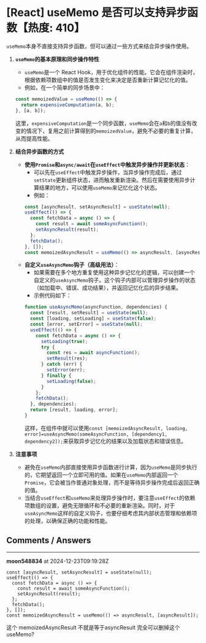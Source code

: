 # [React] useMemo 是否可以支持异步函数【热度: 410】

`useMemo`本身不直接支持异步函数，但可以通过一些方式来结合异步操作使用。

1. **`useMemo`的基本原理和同步操作特性**

   - `useMemo`是一个 React Hook，用于优化组件的性能。它会在组件渲染时，根据依赖项数组中的值是否发生变化来决定是否重新计算记忆化的值。
   - 例如，在一个简单的同步场景中：

   ```javascript
   const memoizedValue = useMemo(() => {
     return expensiveComputation(a, b);
   }, [a, b]);
   ```

   这里，`expensiveComputation`是一个同步函数，`useMemo`会在`a`和`b`的值没有改变的情况下，复用之前计算得到的`memoizedValue`，避免不必要的重复计算，从而提高性能。

2. **结合异步函数的方式**

   - **使用`Promise`和`async/await`在`useEffect`中触发异步操作并更新状态**：
     - 可以先在`useEffect`中触发异步操作，当异步操作完成后，通过`setState`更新组件状态，进而触发重新渲染。然后在需要使用异步计算结果的地方，可以使用`useMemo`来记忆化这个状态。
     - 例如：
     ```javascript
     const [asyncResult, setAsyncResult] = useState(null);
     useEffect(() => {
       const fetchData = async () => {
         const result = await someAsyncFunction();
         setAsyncResult(result);
       };
       fetchData();
     }, []);
     const memoizedAsyncResult = useMemo(() => asyncResult, [asyncResult]);
     ```
   - **自定义`useAsyncMemo`钩子（高级用法）**：
     - 如果需要在多个地方重复使用这种异步记忆化的逻辑，可以创建一个自定义的`useAsyncMemo`钩子。这个钩子内部可以管理异步操作的状态（如加载中、错误、成功结果），并返回记忆化后的异步结果。
     - 示例代码如下：
     ```javascript
     function useAsyncMemo(asyncFunction, dependencies) {
       const [result, setResult] = useState(null);
       const [loading, setLoading] = useState(false);
       const [error, setError] = useState(null);
       useEffect(() => {
         const fetchData = async () => {
           setLoading(true);
           try {
             const res = await asyncFunction();
             setResult(res);
           } catch (err) {
             setError(err);
           } finally {
             setLoading(false);
           }
         };
         fetchData();
       }, dependencies);
       return [result, loading, error];
     }
     ```
     这样，在组件中就可以使用`const [memoizedAsyncResult, loading, error]=useAsyncMemo(someAsyncFunction, [dependency1, dependency2]);`来获取异步记忆化的结果以及加载状态和错误信息。

3. **注意事项**
   - 避免在`useMemo`内部直接使用异步函数进行计算，因为`useMemo`是同步执行的，它期望返回一个立即可用的值。如果在`useMemo`内部返回一个`Promise`，它会被当作普通对象处理，而不是等待异步操作完成后返回正确的值。
   - 当结合`useEffect`和`useMemo`来处理异步操作时，要注意`useEffect`的依赖项数组的设置，避免无限循环和不必要的重新渲染。同时，对于`useAsyncMemo`这样的自定义钩子，也要仔细考虑其内部状态管理和依赖项的处理，以确保正确的功能和性能。


## Comments / Answers

---

**moon548834** at 2024-12-23T09:19:28Z

```
const [asyncResult, setAsyncResult] = useState(null);
useEffect(() => {
  const fetchData = async () => {
    const result = await someAsyncFunction();
    setAsyncResult(result);
  };
  fetchData();
}, []);
const memoizedAsyncResult = useMemo(() => asyncResult, [asyncResult]);
```
这个 memoizedAsyncResult 不就是等于asyncResult 完全可以删掉这个useMemo?